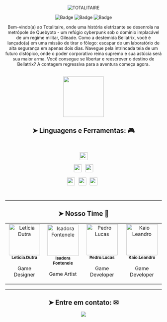 <div align="center">
  
![TOTALITAIRE](https://github.com/CatBoxArtsCo/Totalitaire/assets/141590555/2e06d985-710a-4f62-9e2b-57d33b4ec732)
  
</div>

<div align="center">

![Badge](https://img.shields.io/badge/status-INPROGRESS-FFFFFF?style=for-the-badge&logo=) ![Badge](https://img.shields.io/badge/language-PTBR-FFFFFF?style=for-the-badge&logo=) ![Badge](https://img.shields.io/badge/game-PLATAFORMA-FFFFFF?style=for-the-badge&logo=)

Bem-vindo(a) ao Totalitaire, onde uma história eletrizante se desenrola na metrópole de Quebyoto - um refúgio cyberpunk sob o domínio implacável de um regime militar, Gileade. Como a destemida Bellatrix, você é lançado(a) em uma missão de tirar o fôlego: escapar de um laboratório de alta segurança em apenas dois dias. Navegue pela intrincada teia de um futuro distópico, onde o poder corporativo reina supremo e sua astúcia será sua maior arma. Você consegue se libertar e reescrever o destino de Bellatrix? A contagem regressiva para a aventura começa agora.
</div>


<br>

<div align="center">
<img src="https://github.com/CatBoxArtsCo/Totalitaire/assets/141590555/85a2fa47-c0ad-4785-8749-4b60ab1fe39b" width="130px">
</div>

<h2 align="center">➤ Linguagens e Ferramentas: 🎮</h2></b>
<br>

<p  align="center">

<img src="https://img.shields.io/badge/Made%20with-GameMaker_Studio_2-000000.svg?style=for-the-badge&logo=data%3Aimage%2Fpng%3Bbase64%2CiVBORw0KGgoAAAANSUhEUgAAAA4AAAAOCAMAAAAolt3jAAAAZlBMVEX%2F%2F%2F%2F%2F%2F%2F%2F%2F%2F%2F%2F%2F%2F%2F%2F%2F%2F%2F%2F%2F%2F%2F%2F%2F%2F%2F%2F%2F%2F%2F%2F%2F%2F%2F%2F%2F%2F%2F%2F%2F%2F%2F%2F%2F%2F%2F%2F%2F%2F%2F%2F%2F%2F%2F%2F%2F%2F%2F%2F%2F%2F%2F%2F%2F%2F%2F%2F%2F%2F%2F%2F%2F%2F%2F%2F%2F%2F%2F%2F%2F%2F%2F%2F%2F%2F%2F%2F%2F%2F%2F%2F%2F%2F%2F%2F%2F%2F%2F%2F%2F%2F%2F%2F%2F%2F%2F%2F%2F%2F%2F%2F%2F%2F%2F%2F%2F%2F%2F%2F%2F%2F%2F%2F%2F%2F%2F%2F%2F%2F%2F%2F%2F%2F%2F%2BrG8stAAAAIXRSTlMABg0OFBkfcn1%2Bf4CBgoOFhoeIiouWmNDa5ebp8PX2%2B%2F6o6Vq%2BAAAAY0lEQVR42k2OWQ6AIAwFn%2BIOioobrnD%2FS4o0EeanmQxNAdErRFTWtsFq6%2BiiZozz0CSnTjYBwo0RkF8DWDLf51Ni9K%2FYdq0Fy3KAfzk97M7goK1F%2F4rGH9Kk1OlboQtEDIrmC%2BU3CVxTr%2FRMAAAAAElFTkSuQmCC)](https://www.yoyogames.com/gamemaker" height="25"/>
  </p>
  
<p  align="center">

<img src="https://img.shields.io/badge/Notion-%23000000.svg?style=for-the-badge&logo=notion&logoColor=white" height="25"/>  
  &nbsp;
<img src="https://img.shields.io/static/v1?style=for-the-badge&message=ClickUp&color=7B68EE&logo=ClickUp&logoColor=FFFFFF&label=" height="25"/>
  </p>
  
  <p  align="center">

<img src="https://img.shields.io/badge/Visual%20Studio%20Code-0078d7.svg?style=for-the-badge&logo=visual-studio-code&logoColor=white" height="25"/>  
&nbsp;
<img src="https://img.shields.io/badge/git-%23F05033.svg?style=for-the-badge&logo=git&logoColor=white" height="25"/>
&nbsp;
<img src="https://img.shields.io/badge/github-%23121011.svg?style=for-the-badge&logo=github&logoColor=white" height="25">
  &nbsp;

 </p>
 
 



<br>

---

<h2 align="center">➤ Nosso Time 🎯</h2></b>

<div align="center">
<table>
  <tbody>
    <tr>
      <td align="center"><a href="https://github.com/leticiadutra22-23"><img src="https://avatars.githubusercontent.com/u/101335613?v=4" width="100px;" alt="Letícia Dutra"/><br /><sub><b>Leticia Dutra</b>
        </a>
        <p>Game Designer</p></sub></td>
      <td align="center"><a href="https://github.com/indigow95"><img src="https://avatars.githubusercontent.com/u/106782812?v=4" width="100px;" alt="Isadora Fontenele"/><br /><sub><b>Isadora Fontenele</b></a>
        <p>Game Artist</p></sub></td>
      <td align="center"><a href="https://github.com/PedroKeita"><img src="https://avatars.githubusercontent.com/u/82671771?v=4" width="100px;" alt="Pedro Lucas"/><br /><sub><b>Pedro Lucas</b></a>
        <p>Game Developer</p></sub></td>
      <td align="center"><a href="https://github.com/xxkaiozin"><img src="https://avatars.githubusercontent.com/u/112056208?v=4" width="100px;" alt="Kaio Leandro"/><br /><sub><b>Kaio Leandro</b></sub></a>
        <p>Game Developer</p></td>
    </tr>
  </tbody>
</table>
</div>

---

<h2 align="center"> ➤ Entre em contato: ✉ </h2>
<div align="center">


<a href = "mailto:cejjstudios@gmail.com"><img src="https://img.shields.io/badge/-Gmail-%23333?style=for-the-badge&logo=gmail&logoColor=white" target="_blank"></a>

  
</div>
